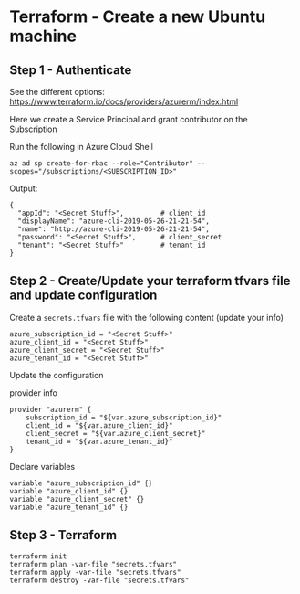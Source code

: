 # Terraform - Create a new Ubuntu machine

## Step 1 - Authenticate

See the different options: https://www.terraform.io/docs/providers/azurerm/index.html

Here we create a Service Principal and grant contributor on the Subscription

Run the following in Azure Cloud Shell

```text
az ad sp create-for-rbac --role="Contributor" --scopes="/subscriptions/<SUBSCRIPTION_ID>"
```

Output:

```text
{
  "appId": "<Secret Stuff>",         # client_id
  "displayName": "azure-cli-2019-05-26-21-21-54",
  "name": "http://azure-cli-2019-05-26-21-21-54",
  "password": "<Secret Stuff>",      # client_secret
  "tenant": "<Secret Stuff>"         # tenant_id
}
```

## Step 2 - Create/Update your terraform tfvars file and update configuration

Create a `secrets.tfvars` file with the following content (update your info)

```text
azure_subscription_id = "<Secret Stuff>"
azure_client_id = "<Secret Stuff>"
azure_client_secret = "<Secret Stuff>"
azure_tenant_id = "<Secret Stuff>"
```

Update the configuration

provider info

```text
provider "azurerm" {
    subscription_id = "${var.azure_subscription_id}"
    client_id = "${var.azure_client_id}"
    client_secret = "${var.azure_client_secret}"
    tenant_id = "${var.azure_tenant_id}"
}
```

Declare variables

```text
variable "azure_subscription_id" {}
variable "azure_client_id" {}
variable "azure_client_secret" {}
variable "azure_tenant_id" {}
```

## Step 3 - Terraform

```text
terraform init
terraform plan -var-file "secrets.tfvars"
terraform apply -var-file "secrets.tfvars"
terraform destroy -var-file "secrets.tfvars"
```